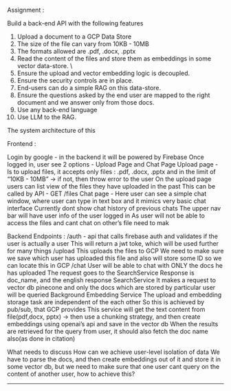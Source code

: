 Assignment :

Build a back-end API with the following features
1. Upload a document to a GCP Data Store
2. The size of the file can vary from 10KB - 10MB
3. The formats allowed are .pdf, .docx, .pptx
4. Read the content of the files and store them as embeddings in some vector data-store. \
5. Ensure the upload and vector embedding logic is decoupled.
6. Ensure the security controls are in place.
7. End-users can do a simple RAG on this data-store.
8. Ensure the questions asked by the end user are mapped to the right document and we answer only from those docs.
9. Use any back-end language
10. Use LLM to the RAG.


The system architecture of this

Frontend :

Login by google - in the backend it will be powered by Firebase
Once logged in, user see 2 options - Upload Page and Chat Page
Upload page -
Is to upload files, it accepts only files : .pdf, .docx, .pptx  and in the limit of “10KB - 10MB” → if not, then throw error to the user
On the upload page users can list view of the files they have uploaded in the past
This can be called by API - GET /files
Chat page -
Here user can see a simple chat window, where user can type in text box and it mimics very basic chat interface
Currently dont show chat history of previous chats
The upper nav bar will have user info of the user logged in
As user will not be able to access the files and cant chat on other’s file need to mak




Backend
Endpoints :
/auth - api that calls firebase auth and validates if the user is actually a user
This will return a jwt toke, which will be used further for many things
/upload
This uploads the files to GCP
We need to make sure we save which user has uploaded this file and also will store some ID so we can locate this in GCP
/chat
User will be able to chat with ONLY the docs he has uploaded
The request goes to the SearchService
Response is doc_name, and the english response
SearchService
It makes a request to vector db pinecone and only the docs which are stored by particular user will be queried
Background Embedding Service
The upload and embedding storage task are independent of the each other
So this is achieved by pub/sub, that GCP provides
This service will get the text content from file(pdf,docx, pptx) -> then use a chunking strategy, and then create embeddings using openai’s api and save in the vector db
When the results are retrieved for the query from user, it should also fetch the doc name also(as done in citation)




What needs to discuss
How can we achieve user-level isolation of data
We have to parse the docs, and then create embeddings out of it and store it in some vector db, but we need to make sure that one user cant query on the content of another user, how to achieve this?



---

